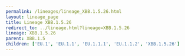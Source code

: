 ```yaml
---
permalink: /lineages/lineage_XBB.1.5.26.html
layout: lineage_page
title: Lineage XBB.1.5.26
redirect_to: ../lineage.html?lineage=XBB.1.5.26
lineage: XBB.1.5.26
parent: XBB.1.5
children: ['EU.1', 'EU.1.1', 'EU.1.1.1', 'EU.1.1.2', 'XBB.1.5.26']
---
```

